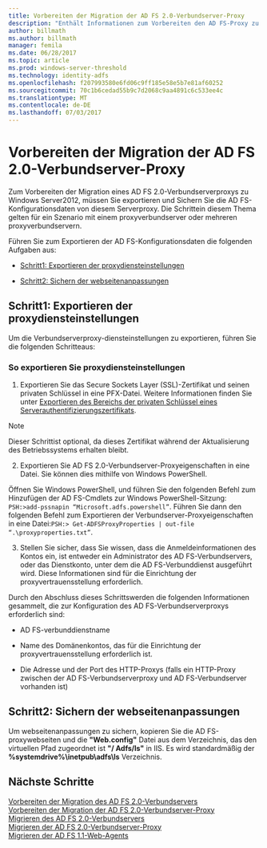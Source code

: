 ```yaml
---
title: Vorbereiten der Migration der AD FS 2.0-Verbundserver-Proxy
description: "Enthält Informationen zum Vorbereiten den AD FS-Proxy zu Windows Server2012 migrieren."
author: billmath
ms.author: billmath
manager: femila
ms.date: 06/28/2017
ms.topic: article
ms.prod: windows-server-threshold
ms.technology: identity-adfs
ms.openlocfilehash: f207993580e6fd06c9ff185e58e5b7e81af60252
ms.sourcegitcommit: 70c1b6cedad55b9c7d2068c9aa4891c6c533ee4c
ms.translationtype: MT
ms.contentlocale: de-DE
ms.lasthandoff: 07/03/2017
---
```

# <a name="prepare-to-migrate-the-ad-fs-20-federation-server-proxy"></a>Vorbereiten der Migration der AD FS 2.0-Verbundserver-Proxy

Zum Vorbereiten der Migration eines AD FS 2.0-Verbundserverproxys zu Windows Server2012, müssen Sie exportieren und Sichern Sie die AD FS-Konfigurationsdaten von diesem Serverproxy.  Die Schrittein diesem Thema gelten für ein Szenario mit einem proxyverbundserver oder mehreren proxyverbundservern.  
  
 Führen Sie zum Exportieren der AD FS-Konfigurationsdaten die folgenden Aufgaben aus:  
  
-   [Schritt1: Exportieren der proxydiensteinstellungen](#step-1-export-proxy-service-settings)  
  
-   [Schritt2: Sichern der webseitenanpassungen](#step-2-back-up-webpage-customizations)  
  
##  <a name="step-1-export-proxy-service-settings"></a>Schritt1: Exportieren der proxydiensteinstellungen  
 Um die Verbundserverproxy-diensteinstellungen zu exportieren, führen Sie die folgenden Schritteaus:  
  
### <a name="to-export-proxy-service-settings"></a>So exportieren Sie proxydiensteinstellungen  
  
1.  Exportieren Sie das Secure Sockets Layer (SSL)-Zertifikat und seinen privaten Schlüssel in eine PFX-Datei. Weitere Informationen finden Sie unter [Exportieren des Bereichs der privaten Schlüssel eines Serverauthentifizierungszertifikats](export-the-private-key-portion-of-a-server-authentication-certificate.md).  
  
> [!NOTE]
>  Dieser Schrittist optional, da dieses Zertifikat während der Aktualisierung des Betriebssystems erhalten bleibt.  
  
2.  Exportieren Sie AD FS 2.0-Verbundserver-Proxyeigenschaften in eine Datei. Sie können dies mithilfe von Windows PowerShell.  
  
Öffnen Sie Windows PowerShell, und führen Sie den folgenden Befehl zum Hinzufügen der AD FS-Cmdlets zur Windows PowerShell-Sitzung: `PSH:>add-pssnapin “Microsoft.adfs.powershell”`. Führen Sie dann den folgenden Befehl zum Exportieren der Verbundserver-Proxyeigenschaften in eine Datei:`PSH:> Get-ADFSProxyProperties | out-file “.\proxyproperties.txt”`.  
  
3.  Stellen Sie sicher, dass Sie wissen, dass die Anmeldeinformationen des Kontos ein, ist entweder ein Administrator des AD FS-Verbundservers, oder das Dienstkonto, unter dem die AD FS-Verbunddienst ausgeführt wird.  Diese Informationen sind für die Einrichtung der proxyvertrauensstellung erforderlich.  
  
 Durch den Abschluss dieses Schrittswerden die folgenden Informationen gesammelt, die zur Konfiguration des AD FS-Verbundserverproxys erforderlich sind:  
  
-   AD FS-verbunddienstname  
  
-   Name des Domänenkontos, das für die Einrichtung der proxyvertrauensstellung erforderlich ist.  
  
-   Die Adresse und der Port des HTTP-Proxys (falls ein HTTP-Proxy zwischen der AD FS-Verbundserverproxy und AD FS-Verbundserver vorhanden ist)  
  
##  <a name="step-2-back-up-webpage-customizations"></a>Schritt2: Sichern der webseitenanpassungen  
 Um webseitenanpassungen zu sichern, kopieren Sie die AD FS-proxywebseiten und die **"Web.config"** Datei aus dem Verzeichnis, das den virtuellen Pfad zugeordnet ist **"/ Adfs/ls"** in IIS.  Es wird standardmäßig der **%systemdrive%\inetpub\adfs\ls** Verzeichnis.  
  
## <a name="next-steps"></a>Nächste Schritte
 [Vorbereiten der Migration des AD FS 2.0-Verbundservers](prepare-to-migrate-ad-fs-fed-server.md)   
 [Vorbereiten der Migration der AD FS 2.0-Verbundserver-Proxy](prepare-to-migrate-ad-fs-fed-proxy.md)   
 [Migrieren des AD FS 2.0-Verbundservers](migrate-the-ad-fs-fed-server.md)   
 [Migrieren der AD FS 2.0-Verbundserver-Proxy](migrate-the-ad-fs-2-fed-server-proxy.md)   
 [Migrieren der AD FS 1.1-Web-Agents](migrate-the-ad-fs-web-agent.md)
